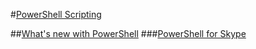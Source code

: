 #[PowerShell Scripting](index.md)

##[What's new with PowerShell](overview.md)
###[PowerShell for Skype](intro.md)
